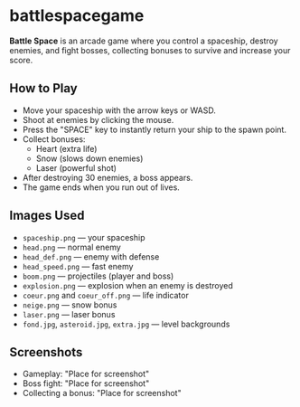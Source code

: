 # battlespacegame

**Battle Space** is an arcade game where you control a spaceship, destroy enemies, and fight bosses, collecting bonuses to survive and increase your score.

## How to Play
- Move your spaceship with the arrow keys or WASD.
- Shoot at enemies by clicking the mouse.
- Press the "SPACE" key to instantly return your ship to the spawn point.
- Collect bonuses:
  - Heart (extra life)
  - Snow (slows down enemies)
  - Laser (powerful shot)
- After destroying 30 enemies, a boss appears.
- The game ends when you run out of lives.

## Images Used
- `spaceship.png` — your spaceship
- `head.png` — normal enemy
- `head_def.png` — enemy with defense
- `head_speed.png` — fast enemy
- `boom.png` — projectiles (player and boss)
- `explosion.png` — explosion when an enemy is destroyed
- `coeur.png` and `coeur_off.png` — life indicator
- `neige.png` — snow bonus
- `laser.png` — laser bonus
- `fond.jpg`, `asteroid.jpg`, `extra.jpg` — level backgrounds

## Screenshots
- Gameplay: "Place for screenshot"
- Boss fight: "Place for screenshot"
- Collecting a bonus: "Place for screenshot" 

